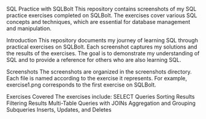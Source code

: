 SQL Practice with SQLBolt
This repository contains screenshots of my SQL practice exercises completed on SQLBolt. 
The exercises cover various SQL concepts and techniques, which are essential for database management and manipulation.

Introduction
This repository documents my journey of learning SQL through practical exercises on SQLBolt. 
Each screenshot captures my solutions and the results of the exercises. 
The goal is to demonstrate my understanding of SQL and to provide a reference for others who are also learning SQL.

Screenshots
The screenshots are organized in the screenshots directory. Each file is named according to the exercise it represents. 
For example, exercise1.png corresponds to the first exercise on SQLBolt.

Exercises Covered
The exercises include:
  SELECT Queries
  Sorting Results
  Filtering Results
  Multi-Table Queries with JOINs
  Aggregation and Grouping
  Subqueries
  Inserts, Updates, and Deletes

